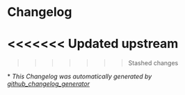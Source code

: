 # Changelog
<<<<<<< Updated upstream
=======

>>>>>>> Stashed changes


\* *This Changelog was automatically generated by [github_changelog_generator](https://github.com/github-changelog-generator/github-changelog-generator)*

